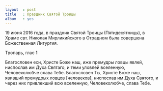 ```yaml
---
layout  : post
title   : Праздник Святой Троицы
album   : yes
---
```

19 июня 2016 года, в праздник Святой Троицы (Пятидесятницы), в Храме свт. Николая Мирликийского в Отрадном была совершена Божественная Литургия.

Тропарь, глас 1

Благословен еси, Христе Боже наш, иже премудры ловцы явлей, ниспослав им Духа Святаго, и теми уловлей вселенную, Человеколюбче слава Тебе.	Благословен Ты, Христе Боже наш, явивший премудрых ловцов [человеков], ниспослав им Духа Святого, и через них привлекший всю вселенную, Человеколюбче, слава Тебе.
